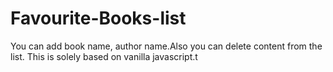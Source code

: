 # Favourite-Books-list
You can add book name, author name.Also you can delete content from the list. This is solely based on vanilla javascript.t

